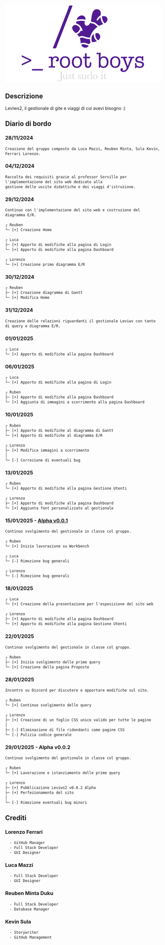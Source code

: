 ![Logo (Wh)](https://github.com/notDr3x/leviws-RootBoys/blob/main/LogoRootBoys.png)

## Descrizione
  Leviws2, il gestionale di gite e viaggi di cui avevi bisogno :)



## Diario di bordo
  ### 28/11/2024
    Creazione del gruppo composto da Luca Mazzi, Reuben Minta, Sula Kevin, Ferrari Lorenzo.

  ### 04/12/2024
    Raccolta dei requisiti grazie al professor Sorvillo per l'implementazione del sito web dedicato alla 
    gestione delle uscite didattiche e dei viaggi d'istruzione.
  
  ### 29/12/2024
    Continuo con l'implementazione del sito web e costruzione del diagramma E/R.
    
    ┌ Reuben
    └─ [+] Creazione Home

    ┌ Luca
    ├─ [+] Apporto di modifiche alla pagina di Login
    └─ [+] Apporto di modifiche alla pagina Dashboard

    ┌ Lorenzo
    └─ [+] Creazione primo diagramma E/R

  ### 30/12/2024
    ┌ Reuben
    ├─ [+] Creazione diagramma di Gantt
    └─ [+] Modifica Home

  ### 31/12/2024
    Creazione delle relazioni riguardanti il gestionale Leviws con tanto di query e diagramma E/R.
  
  ### 01/01/2025
    ┌ Luca
    └─ [+] Apporto di modifiche alla pagina Dashboard
  
  ### 06/01/2025
    ┌ Luca
    └─ [+] Apporto di modifiche alla pagina di Login

    ┌ Ruben  
    ├─ [+] Apporto di modifiche alla pagina Dashboard
    └─ [+] Aggiunta di immagini a scorrimento alla pagina Dashboard
  
  ### 10/01/2025
    ┌ Ruben
    ├─ [+] Apporto di modifiche al diagramma di Gantt
    └─ [+] Apporto di modifiche al diagramma E/R

    ┌ Lorenzo
    ├─ [+] Modifica immagini a scorrimento
    │
    └─ [-] Correzione di eventuali bug
  
  ### 13/01/2025
    ┌ Ruben
    └─ [+] Apporto di modifiche alla pagina Gestione Utenti
      
    ┌ Lorenzo
    ├─ [+] Apporto di modifiche alla pagina Dashboard
    └─ [+] Aggiunta font personalizzato al gestionale
  
  ### 15/01/2025 - [Alpha v0.0.1](https://github.com/notDr3x/leviws-RootBoys/releases/tag/v0.0.1)
    Continuo svolgimento del gestionale in classe col gruppo.

    ┌ Ruben
    └─ [+] Inizio lavorazione su Workbench

    ┌ Luca 
    └─ [-] Rimozione bug generali

    ┌ Lorenzo
    └─ [-] Rimozione bug generali
  
  ### 18/01/2025
    ┌ Luca
    └─ [+] Creazione della presentazione per l'esposizione del sito web
    
    ┌ Lorenzo
    ├─ [+] Apporto di modifiche alla pagina Dashboard
    └─ [+] Apporto di modifiche alla pagina Gestione Utenti

  ### 22/01/2025
  	Continuo svolgimento del gestionale in classe col gruppo.
    
    ┌ Ruben
    ├─ [+] Inizio svolgimento delle prime query
    └─ [+] Creazione della pagina Proposte
  
  ### 28/01/2025
    Incontro su Discord per discutere e apportare modifiche sul sito.

    ┌ Ruben
    └─ [+] Continuo svolgimento delle query
  
    ┌ Lorenzo
    ├─ [+] Creazione di un foglio CSS unico valido per tutte le pagine
    │
    ├─ [-] Eliminazione di file ridondanti come pagine CSS 
    └─ [-] Pulizia codice generale 
      
  ### 29/01/2025 - Alpha v0.0.2
    Continuo svolgimento del gestionale in classe col gruppo.
    
    ┌ Ruben 
    └─ [+] Lavorazione e istanziamento delle prime query

    ┌ Lorenzo
    ├─ [+] Pubblicazione Leviws2 v0.0.2 Alpha
    ├─ [+] Perfezionamento del sito
    │  
    └─ [-] Rimozione eventuali bug minori
    


## Crediti
  ### Lorenzo Ferrari 
      - GitHub Manager
      - Full Stack Developer
      - GUI Designer
  ### Luca Mazzi
      - Full Stack Developer
      - GUI Designer 
  ### Reuben Minta Duku
      - Full Stack Developer
      - Database Manager
  ### Kevin Sula
      - Storywriter
      - GitHub Management
